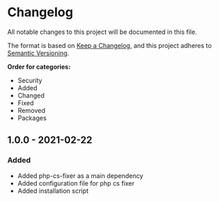 # Changelog
All notable changes to this project will be documented in this file.

The format is based on [Keep a Changelog](https://keepachangelog.com/en/1.0.0/),
and this project adheres to [Semantic Versioning](https://semver.org/spec/v2.0.0.html).

**Order for categories:**
- Security
- Added
- Changed
- Fixed
- Removed
- Packages

## 1.0.0 - 2021-02-22
### Added
- Added php-cs-fixer as a main dependency
- Added configuration file for php cs fixer
- Added installation script
